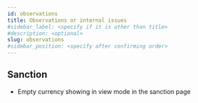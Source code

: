 ```yaml
---
id: observations
title: Observations or internal issues
#sidebar_label: <specify if it is other than title>
#description: <optional>
slug: observations
#sidebar_position: <specify after confirming order>
---
```


## Sanction

- Empty currency showing in view mode in the sanction page
